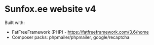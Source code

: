 # Sunfox.ee website v4
Built with:
* FatFreeFramework (PHP) - https://fatfreeframework.com/3.6/home
* Composer packs: phpmailer/phpmailer, google/recaptcha
